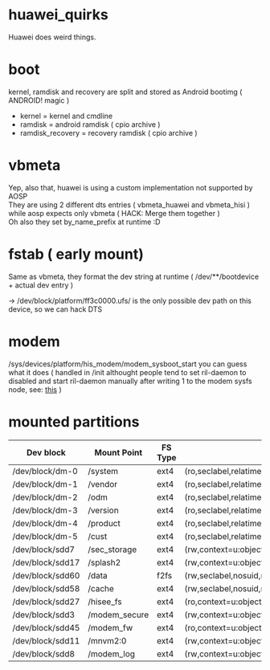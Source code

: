 # huawei_quirks

Huawei does weird things.

# boot
kernel, ramdisk and recovery are split and stored as Android bootimg ( ANDROID! magic )
* kernel = kernel and cmdline
* ramdisk = android ramdisk ( cpio archive )
* ramdisk_recovery = recovery ramdisk ( cpio archive )

# vbmeta
Yep, also that, huawei is using a custom implementation not supported by AOSP  
They are using 2 different dts entries ( vbmeta_huawei and vbmeta_hisi ) while aosp expects only vbmeta ( HACK: Merge them together )  
Oh also they set by_name_prefix at runtime :D  

# fstab ( early mount)
Same as vbmeta, they format the dev string at runtime ( /dev/**/bootdevice + actual dev entry )

-> /dev/block/platform/ff3c0000.ufs/ is the only possible dev path on this device, so we can hack DTS

# modem
/sys/devices/platform/his_modem/modem_sysboot_start you can guess what it does ( handled in /init althought people tend to set ril-daemon to disabled and start ril-daemon manually after writing 1 to the modem sysfs node, see: [this](https://github.com/search?utf8=%E2%9C%93&q=modem_sysboot_start+filename%3A*.rc&type=) )

# mounted partitions
| Dev block | Mount Point | FS Type | Flags |
| ----------|-------------|---------|-------|
/dev/block/dm-0 | /system | ext4 | (ro,seclabel,relatime,data=ordered)  
/dev/block/dm-1 | /vendor | ext4 | (ro,seclabel,relatime,data=ordered)  
/dev/block/dm-2 | /odm | ext4 | (ro,seclabel,relatime,data=ordered)  
/dev/block/dm-3 | /version | ext4 | (ro,seclabel,relatime,data=ordered)  
/dev/block/dm-4 | /product | ext4 | (ro,seclabel,relatime,data=ordered)  
/dev/block/dm-5 | /cust | ext4 | (ro,seclabel,relatime,data=ordered)  
/dev/block/sdd7 | /sec_storage | ext4 |  (rw,context=u:object_r:teecd_data_file:s0,nosuid,nodev,noatime,discard,nodelalloc,data=journal)  
/dev/block/sdd17 | /splash2 | ext4 | (rw,context=u:object_r:splash2_data_file:s0,nosuid,nodev,noatime,data=ordered)  
/dev/block/sdd60 | /data | f2fs | (rw,seclabel,nosuid,nodev,noatime,background_gc=on,discard,user_xattr,inline_xattr,acl,inline_data,inline_dentry,extent_cache,mode=adaptive,verify_encrypt,inline_encrypt,active_logs=6)  
/dev/block/sdd58 | /cache | ext4 | (rw,seclabel,nosuid,nodev,noatime,data=ordered)  
/dev/block/sdd27 | /hisee_fs | ext4 | (ro,context=u:object_r:hisee_data_file:s0,relatime,data=ordered)  
/dev/block/sdd3 | /modem_secure | ext4 | (rw,context=u:object_r:modem_secure_file:s0,nosuid,nodev,noatime,noauto_da_alloc,data=ordered)  
/dev/block/sdd45 | /modem_fw | ext4 | (ro,context=u:object_r:modem_fw_file:s0,relatime,data=ordered)  
/dev/block/sdd11 | /mnvm2:0 | ext4 | (rw,context=u:object_r:modem_nv_file:s0,nosuid,nodev,noatime,noauto_da_alloc,data=ordered) 
/dev/block/sdd8 | /modem_log | ext4 | (rw,context=u:object_r:modem_log_file:s0,nosuid,nodev,noatime,noauto_da_alloc,data=ordered)  
